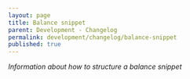 ```yaml
---
layout: page
title: Balance snippet
parent: Development - Changelog
permalink: development/changelog/balance-snippet
published: true
---
```


_Information about how to structure a balance snippet_
